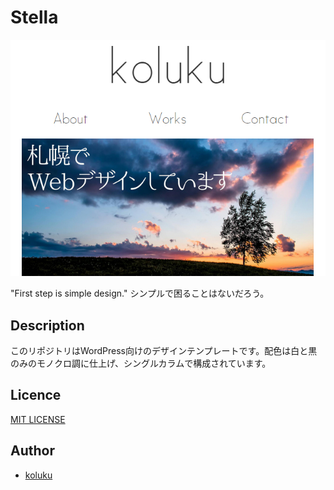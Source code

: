 # Stella

![](screenshot.jpg)

"First step is simple design." シンプルで困ることはないだろう。

## Description

このリポジトリはWordPress向けのデザインテンプレートです。配色は白と黒のみのモノクロ調に仕上げ、シングルカラムで構成されています。

## Licence

[MIT LICENSE](LICENSE.md)

## Author

- [koluku](https://github.com/koluku)
